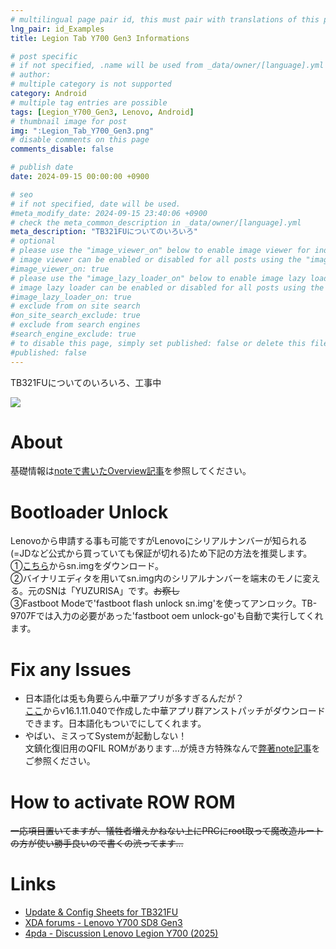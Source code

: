 ```yaml
---
# multilingual page pair id, this must pair with translations of this page. (This name must be unique)
lng_pair: id_Examples
title: Legion Tab Y700 Gen3 Informations

# post specific
# if not specified, .name will be used from _data/owner/[language].yml
# author:
# multiple category is not supported
category: Android
# multiple tag entries are possible
tags: [Legion_Y700_Gen3, Lenovo, Android]
# thumbnail image for post
img: ":Legion_Tab_Y700_Gen3.png"
# disable comments on this page
comments_disable: false

# publish date
date: 2024-09-15 00:00:00 +0900

# seo
# if not specified, date will be used.
#meta_modify_date: 2024-09-15 23:40:06 +0900
# check the meta_common_description in _data/owner/[language].yml
meta_description: "TB321FUについてのいろいろ"
# optional
# please use the "image_viewer_on" below to enable image viewer for individual pages or posts (_posts/ or [language]/_posts folders).
# image viewer can be enabled or disabled for all posts using the "image_viewer_posts: true" setting in _data/conf/main.yml.
#image_viewer_on: true
# please use the "image_lazy_loader_on" below to enable image lazy loader for individual pages or posts (_posts/ or [language]/_posts folders).
# image lazy loader can be enabled or disabled for all posts using the "image_lazy_loader_posts: true" setting in _data/conf/main.yml.
#image_lazy_loader_on: true
# exclude from on site search
#on_site_search_exclude: true
# exclude from search engines
#search_engine_exclude: true
# to disable this page, simply set published: false or delete this file
#published: false
---
```

<!-- outline-start -->
TB321FUについてのいろいろ、工事中
<!-- outline-end -->

![](/assets/img/posts/Legion_Tab_Y700_Gen3.png)<br>

# About 
基礎情報は[noteで書いたOverview記事](https://note.com/forsaken_love02/n/n9838e0020d61#a676f10e-3537-4ddd-a027-0ab080300e52)を参照してください。<br>
# Bootloader Unlock
Lenovoから申請する事も可能ですがLenovoにシリアルナンバーが知られる(=JDなど公式から買っていても保証が切れる)ため下記の方法を推奨します。<br>
①[こちら](https://monefiera.github.io/TB321FU_Tools/sn.img)からsn.imgをダウンロード。<br>
②バイナリエディタを用いてsn.img内のシリアルナンバーを端末のモノに変える。元のSNは「YUZURISA」です。~~お察し~~<br>
③Fastboot Modeで'fastboot flash unlock sn.img'を使ってアンロック。TB-9707Fでは入力の必要があった'fastboot oem unlock-go'も自動で実行してくれます。<br>

# Fix any Issues
- 日本語化は兎も角要らん中華アプリが多すぎるんだが？<br>
[ここ](https://monefiera.github.io/TB321FU_Tools/TB321FU_PRC-Patcher.bat)からv16.1.11.040で作成した中華アプリ群アンストパッチがダウンロードできます。日本語化もついでにしてくれます。<br>
- やばい、ミスってSystemが起動しない！<br>
文鎮化復旧用のQFIL ROMがあります…が焼き方特殊なんで[弊著note記事](https://note.com/forsaken_love02/n/n088953566fb2)をご参照ください。<br>

# How to activate ROW ROM
~~一応項目置いてますが、犠牲者増えかねない上にPRCにroot取って魔改造ルートの方が使い勝手良いので書くの渋ってます…~~<br>

# Links
- [Update & Config Sheets for TB321FU](https://docs.google.com/spreadsheets/d/e/2PACX-1vR8_9PpyYltz99TIm12_NywYUANx7VgiLdn1tufz7PZWuAwX2KJnkDr8pEtMZ31xSLl3tbg9j3ritXT/pubhtml)
- [XDA forums - Lenovo Y700 SD8 Gen3](https://xdaforums.com/t/lenovo-y700-sd8-gen3.4686862/)
- [4pda - Discussion Lenovo Legion Y700 (2025)](https://4pda.to/forum/index.php?showtopic=1094930)
